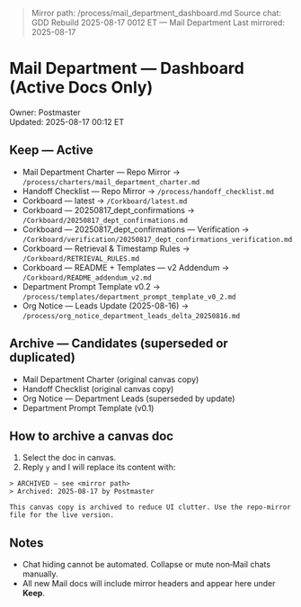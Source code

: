 > Mirror path: /process/mail_department_dashboard.md
> Source chat: GDD Rebuild 2025-08-17 0012 ET — Mail Department
> Last mirrored: 2025-08-17

# Mail Department — Dashboard (Active Docs Only)
Owner: Postmaster  
Updated: 2025-08-17 00:12 ET

## Keep — Active
- Mail Department Charter — Repo Mirror → `/process/charters/mail_department_charter.md`
- Handoff Checklist — Repo Mirror → `/process/handoff_checklist.md`
- Corkboard — latest → `/Corkboard/latest.md`
- Corkboard — 20250817_dept_confirmations → `/Corkboard/20250817_dept_confirmations.md`
- Corkboard — 20250817_dept_confirmations — Verification → `/Corkboard/verification/20250817_dept_confirmations_verification.md`
- Corkboard — Retrieval & Timestamp Rules → `/Corkboard/RETRIEVAL_RULES.md`
- Corkboard — README + Templates — v2 Addendum → `/Corkboard/README_addendum_v2.md`
- Department Prompt Template v0.2 → `/process/templates/department_prompt_template_v0_2.md`
- Org Notice — Leads Update (2025-08-16) → `/process/org_notice_department_leads_delta_20250816.md`

## Archive — Candidates (superseded or duplicated)
- Mail Department Charter (original canvas copy)
- Handoff Checklist (original canvas copy)
- Org Notice — Department Leads (superseded by update)
- Department Prompt Template (v0.1)

## How to archive a canvas doc
1) Select the doc in canvas.  
2) Reply `y` and I will replace its content with:
```
> ARCHIVED — see <mirror path>
> Archived: 2025-08-17 by Postmaster

This canvas copy is archived to reduce UI clutter. Use the repo‑mirror file for the live version.
```

## Notes
- Chat hiding cannot be automated. Collapse or mute non‑Mail chats manually.  
- All new Mail docs will include mirror headers and appear here under **Keep**.

